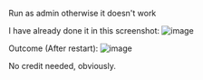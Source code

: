 Run as admin otherwise it doesn't work

I have already done it in this screenshot: ![image](https://user-images.githubusercontent.com/68871451/197453299-fc156a4d-815e-4db0-95a1-14966567576e.png)

Outcome (After restart): ![image](https://user-images.githubusercontent.com/68871451/197453321-84b1ebb6-fff3-437c-ada9-2819dab0ac0a.png)



No credit needed, obviously.
